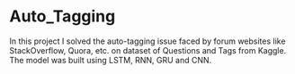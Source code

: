 # Auto_Tagging
In this project I solved the auto-tagging issue faced by forum websites like StackOverflow, Quora, etc. on dataset of Questions and Tags from Kaggle. The model was built using LSTM, RNN, GRU and CNN. 
